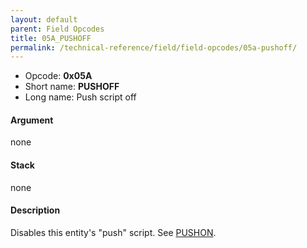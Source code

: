 ```yaml
---
layout: default
parent: Field Opcodes
title: 05A_PUSHOFF
permalink: /technical-reference/field/field-opcodes/05a-pushoff/
---
```


-   Opcode: **0x05A**
-   Short name: **PUSHOFF**
-   Long name: Push script off

#### Argument

none

#### Stack

none

#### Description

Disables this entity's "push" script. See [PUSHON](059_PUSHON).
